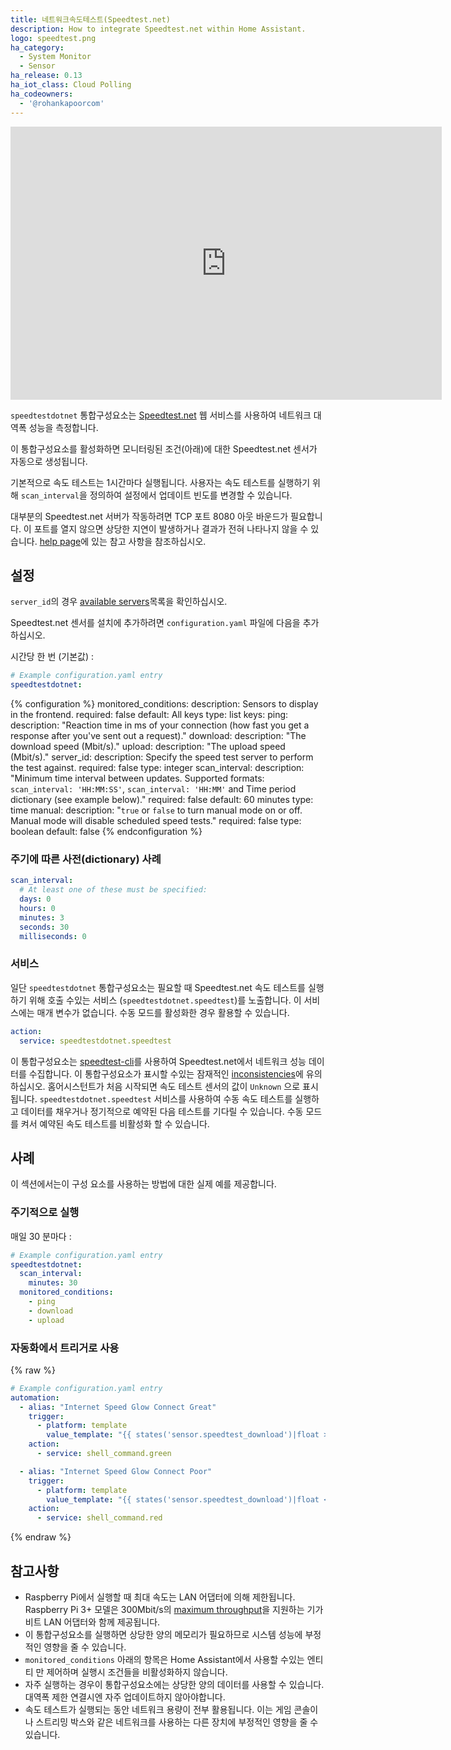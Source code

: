 ```yaml
---
title: 네트워크속도테스트(Speedtest.net)
description: How to integrate Speedtest.net within Home Assistant.
logo: speedtest.png
ha_category:
  - System Monitor
  - Sensor
ha_release: 0.13
ha_iot_class: Cloud Polling
ha_codeowners:
  - '@rohankapoorcom'
---
```


<iframe width="690" height="437" src="https://www.youtube.com/embed/kV3NBzz2Afw" frameborder="0" allow="accelerometer; autoplay; encrypted-media; gyroscope; picture-in-picture" allowfullscreen></iframe>

`speedtestdotnet` 통합구성요소는 [Speedtest.net](https://speedtest.net/) 웹 서비스를 사용하여 네트워크 대역폭 성능을 측정합니다.

이 통합구성요소를 활성화하면 모니터링된 조건(아래)에 대한 Speedtest.net 센서가 자동으로 생성됩니다.

기본적으로 속도 테스트는 1시간마다 실행됩니다. 사용자는 속도 테스트를 실행하기 위해 `scan_interval`을 정의하여 설정에서 업데이트 빈도를 변경할 수 있습니다.

대부분의 Speedtest.net 서버가 작동하려면 TCP 포트 8080 아웃 바운드가 필요합니다. 이 포트를 열지 않으면 상당한 지연이 발생하거나 결과가 전혀 나타나지 않을 수 있습니다. [help page](https://www.speedtest.net/help)에 있는 참고 사항을 참조하십시오.

## 설정

`server_id`의 경우 [available servers](http://www.speedtestserver.com)목록을 확인하십시오.

Speedtest.net 센서를 설치에 추가하려면 `configuration.yaml` 파일에 다음을 추가하십시오.

시간당 한 번 (기본값) :

```yaml
# Example configuration.yaml entry
speedtestdotnet:
```

{% configuration %}
monitored_conditions:
  description: Sensors to display in the frontend.
  required: false
  default: All keys
  type: list
  keys:
    ping:
      description: "Reaction time in ms of your connection (how fast you get a response after you've sent out a request)."
    download:
      description: "The download speed (Mbit/s)."
    upload:
      description: "The upload speed (Mbit/s)."
server_id:
  description: Specify the speed test server to perform the test against.
  required: false
  type: integer
scan_interval:
  description: "Minimum time interval between updates. Supported formats: `scan_interval: 'HH:MM:SS'`, `scan_interval: 'HH:MM'` and Time period dictionary (see example below)."
  required: false
  default: 60 minutes
  type: time
manual:
  description: "`true` or `false` to turn manual mode on or off. Manual mode will disable scheduled speed tests."
  required: false
  type: boolean
  default: false
{% endconfiguration %}

### 주기에 따른 사전(dictionary) 사례

```yaml
scan_interval:
  # At least one of these must be specified:
  days: 0
  hours: 0
  minutes: 3
  seconds: 30
  milliseconds: 0
```

### 서비스

일단 `speedtestdotnet` 통합구성요소는 필요할 때 Speedtest.net 속도 테스트를 실행하기 위해 호출  수있는 서비스 (`speedtestdotnet.speedtest`)를 노출합니다. 이 서비스에는 매개 변수가 없습니다. 수동 모드를 활성화한 경우 활용할 수 있습니다.

```yaml
action:
  service: speedtestdotnet.speedtest
```

이 통합구성요소는 [speedtest-cli](https://github.com/sivel/speedtest-cli)를 사용하여 Speedtest.net에서 네트워크 성능 데이터를 수집합니다.
이 통합구성요소가 표시할 수있는 잠재적인 [inconsistencies](https://github.com/sivel/speedtest-cli#inconsistency)에 유의하십시오.
홈어시스턴트가 처음 시작되면 속도 테스트 센서의 값이 `Unknown` 으로 표시됩니다. `speedtestdotnet.speedtest` 서비스를 사용하여 수동 속도 테스트를 실행하고 데이터를 채우거나 정기적으로 예약된 다음 테스트를 기다릴 수 있습니다. 수동 모드를 켜서 예약된 속도 테스트를 비활성화 할 수 있습니다.

## 사례

이 섹션에서는이 구성 요소를 사용하는 방법에 대한 실제 예를 제공합니다.

### 주기적으로 실행

매일 30 분마다 :

```yaml
# Example configuration.yaml entry
speedtestdotnet:
  scan_interval:
    minutes: 30
  monitored_conditions:
    - ping
    - download
    - upload
```

### 자동화에서 트리거로 사용

{% raw %}
```yaml
# Example configuration.yaml entry
automation:
  - alias: "Internet Speed Glow Connect Great"
    trigger:
      - platform: template
        value_template: "{{ states('sensor.speedtest_download')|float >= 10 }}"
    action:
      - service: shell_command.green

  - alias: "Internet Speed Glow Connect Poor"
    trigger:
      - platform: template
        value_template: "{{ states('sensor.speedtest_download')|float < 10 }}"
    action:
      - service: shell_command.red
```
{% endraw %}

## 참고사항

- Raspberry Pi에서 실행할 때 최대 속도는 LAN 어댑터에 의해 제한됩니다. Raspberry Pi 3+ 모델은 300Mbit/s의 [maximum throughput](https://www.raspberrypi.org/products/raspberry-pi-3-model-b-plus/)을 지원하는 기가비트 LAN 어댑터와 함께 제공됩니다.
- 이 통합구성요소를 실행하면 상당한 양의 메모리가 필요하므로 시스템 성능에 부정적인 영향을 줄 수 있습니다.
- `monitored_conditions` 아래의 항목은 Home Assistant에서 사용할 수있는 엔티티 만 제어하며 실행시 조건들을 비활성화하지 않습니다.
- 자주 실행하는 경우이 통합구성요소에는 상당한 양의 데이터를 사용할 수 있습니다. 대역폭 제한 연결시엔 자주 업데이트하지 않아야합니다.
- 속도 테스트가 실행되는 동안 네트워크 용량이 전부 활용됩니다. 이는 게임 콘솔이나 스트리밍 박스와 같은 네트워크를 사용하는 다른 장치에 부정적인 영향을 줄 수 있습니다.
